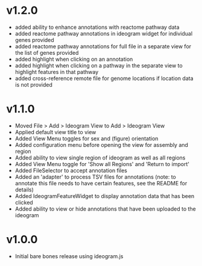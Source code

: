 # v1.2.0

- added ability to enhance annotations with reactome pathway data
- added reactome pathway annotations in ideogram widget for individual genes provided
- added reactome pathway annotations for full file in a separate view for the list of genes provided
- added highlight when clicking on an annotation
- added highlight when clicking on a pathway in the separate view to highlight features in that pathway
- added cross-reference remote file for genome locations if location data is not provided

# v1.1.0

- Moved File > Add > Ideogram View to Add > Ideogram View
- Applied default view title to view
- Added View Menu toggles for sex and (figure) orientation
- Added configuration menu before opening the view for assembly and region
- Added ability to view single region of ideogram as well as all regions
- Added View Menu toggle for 'Show all Regions' and 'Return to import'
- Added FileSelector to accept annotation files
- Added an 'adapter' to process TSV files for annotations (note: to annotate this file needs to have certain features, see the README for details)
- Added IdeogramFeatureWidget to display annotation data that has been clicked
- Added ability to view or hide annotations that have been uploaded to the ideogram

# v1.0.0

- Initial bare bones release using ideogram.js
